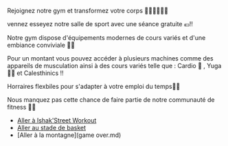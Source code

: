 Rejoignez notre gym et transformez votre corps 🏋🏻‍♂️🏋🏻‍♂️

vennez esseyez notre salle de sport avec une séance gratuite 💶!!

Notre gym  dispose d'équipements modernes de cours variés et d'une embiance conviviale 🕺🕺

Pour un montant vous pouvez accéder à plusieurs machines comme des appareils de musculation ainsi à des cours variés telle que : Cardio 🏃 , Yuga 🧘🏼 et Calesthinics !!

Horraires flexbiles pour s'adapter à votre emploi du temps🌚🌝

Nous manquez pas cette chance de faire partie de notre communauté de fitness 🥵🔥


- [Aller à Ishak'Street Workout](ishak_sadallah_SWP.md)
- [Aller au stade de basket](failler_owen_terrain_de_basket.md)
- [Aller à la montagne](game over.md)
